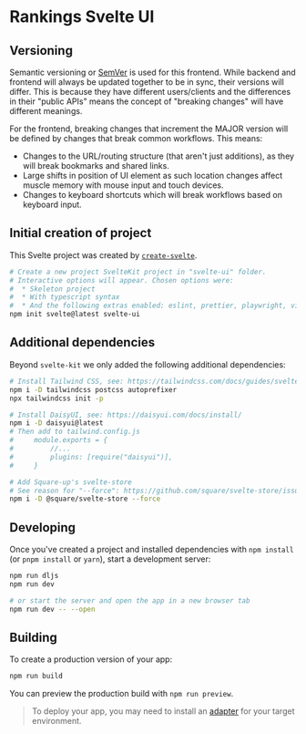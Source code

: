 # Rankings Svelte UI

## Versioning

Semantic versioning or [SemVer](https://semver.org/) is used for this frontend. While backend and frontend will always be updated together to be in sync, their versions will differ. This is because they have different users/clients and the differences in their "public APIs" means the concept of "breaking changes" will have different meanings.

For the frontend, breaking changes that increment the MAJOR version will be defined by changes that break common workflows. This means:

- Changes to the URL/routing structure (that aren't just additions), as they will break bookmarks and shared links.
- Large shifts in position of UI element as such location changes affect muscle memory with mouse input and touch devices.
- Changes to keyboard shortcuts which will break workflows based on keyboard input.

## Initial creation of project

This Svelte project was created by [`create-svelte`](https://github.com/sveltejs/kit/tree/master/packages/create-svelte).

```bash
# Create a new project SvelteKit project in "svelte-ui" folder.
# Interactive options will appear. Chosen options were:
#  * Skeleton project
#  * With typescript syntax
#  * And the following extras enabled: eslint, prettier, playwright, vitest
npm init svelte@latest svelte-ui
```

## Additional dependencies

Beyond `svelte-kit` we only added the following additional dependencies:

```bash
# Install Tailwind CSS, see: https://tailwindcss.com/docs/guides/sveltekit
npm i -D tailwindcss postcss autoprefixer
npx tailwindcss init -p

# Install DaisyUI, see: https://daisyui.com/docs/install/
npm i -D daisyui@latest
# Then add to tailwind.config.js
#     module.exports = {
#         //...
#         plugins: [require("daisyui")],
#     }

# Add Square-up's svelte-store
# See reason for "--force": https://github.com/square/svelte-store/issues/67
npm i -D @square/svelte-store --force
```

## Developing

Once you've created a project and installed dependencies with `npm install` (or `pnpm install` or `yarn`), start a development server:

```bash
npm run dljs
npm run dev

# or start the server and open the app in a new browser tab
npm run dev -- --open
```

## Building

To create a production version of your app:

```bash
npm run build
```

You can preview the production build with `npm run preview`.

> To deploy your app, you may need to install an [adapter](https://kit.svelte.dev/docs/adapters) for your target environment.
